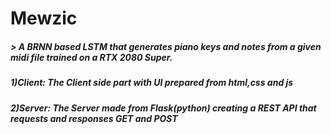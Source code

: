 # Mewzic

#####   > A BRNN based LSTM that generates piano keys and notes from a given midi file trained on a RTX 2080 Super.
#####   1)Client: The Client side part with UI prepared from html,css and js
#####   2)Server: The Server made from Flask(python) creating a REST API that requests and responses GET and POST
